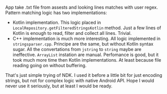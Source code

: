 App take .txt file from assests and looking lines matches with user regex.
Pattern matching logic has two implementations: 
 - Kotlin implementation. This logic placed in `LocalRepository.getFilteredStringsKotlin` method. 
Just a few lines of Kotlin is enough to read, filter and collect all lines. Trivial.
 - C++ implementation is much more interesting. 
All logic implemented in `stringsparser.cpp`. Principe are the same, but without Kotlin syntax sugar. 
All the convertations from `jstring` to `string` maybe are ineffective. `ArrayList` instation are manual.
Perfomance is good, but it took much more time then Kotlin implementations. At least because file reading going on without buffering.

That's just simple trying of NDK. I used it before a little bit for just encoding strings, but not for complex logic with native Android API.
Hope I would never use it seriously, but at least I would be ready.